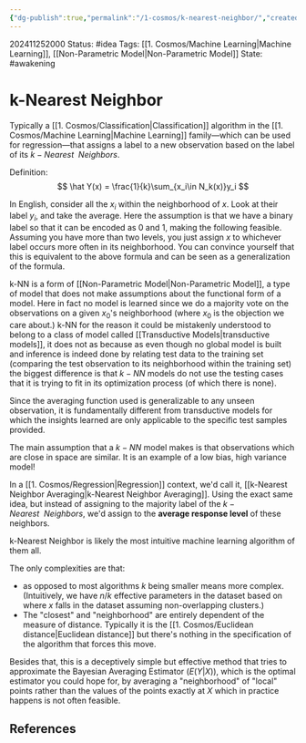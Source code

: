 ```yaml
---
{"dg-publish":true,"permalink":"/1-cosmos/k-nearest-neighbor/","created":"2025-01-22T11:17:13.928-05:00","updated":"2024-12-03T05:38:31.510-05:00"}
---
```


202411252000
Status: #idea
Tags: [[1. Cosmos/Machine Learning\|Machine Learning]], [[Non-Parametric Model\|Non-Parametric Model]]
State: #awakening
# k-Nearest Neighbor

Typically a [[1. Cosmos/Classification\|Classification]] algorithm in the [[1. Cosmos/Machine Learning\|Machine Learning]] family—which can be used for regression—that assigns a label to a new observation based on the label of its $k-Nearest~~ Neighbors$.

Definition:
$$
\hat Y(x) = \frac{1}{k}\sum_{x_i\in N_k(x)}y_i
$$

In English, consider all the $x_i$ within the neighborhood of $x$.
Look at their label $y_i$, and take the average. Here the assumption is that we have a binary label so that it can be encoded as $0$ and $1$, making the following feasible. Assuming you have more than two levels, you just assign $x$ to whichever label occurs more often in its neighborhood. You can convince yourself that this is equivalent to the above formula and can be seen as a generalization of the formula.

k-NN is a form of [[Non-Parametric Model\|Non-Parametric Model]], a type of model that does not make assumptions about the functional form of a model. Here in fact no model is learned since we do a majority vote on the observations on a given $x_0$'s neighborhood (where $x_0$ is the objection we care about.)
k-NN for the reason it could be mistakenly understood to belong to a class of model called [[Transductive Models\|transductive models]], it does not as because as even though no global model is built and inference is indeed done by relating test data to the training set (comparing the test observation to its neighborhood within the training set) the biggest difference is that $k-NN$ models do not use the testing cases that it is trying to fit in its optimization process (of which there is none).

Since the averaging function used is generalizable to any unseen observation, it is fundamentally different from transductive models for which the insights learned are only applicable to the specific test samples provided.

The main assumption that a $k-NN$ model makes is that observations which are close in space are similar. It is an example of a low bias, high variance model! 

In a [[1. Cosmos/Regression\|Regression]] context, we'd call it, [[k-Nearest Neighbor Averaging\|k-Nearest Neighbor Averaging]]. Using the exact same idea, but instead of assigning to the majority label of the $k-Nearest ~~Neighbors$, we'd assign to the **average response level** of these neighbors.

k-Nearest Neighbor is likely the most intuitive machine learning algorithm of them all.

The only complexities are that:
- as opposed to most algorithms $k$ being smaller means more complex. (Intuitively, we have $n/k$ effective parameters in the dataset based on where $x$ falls in the dataset assuming non-overlapping clusters.)
- The "closest" and "neighborhood" are entirely dependent of the measure of distance. Typically it is the [[1. Cosmos/Euclidean distance\|Euclidean distance]] but there's nothing in the specification of the algorithm that forces this move.

Besides that, this is a deceptively simple but effective method that tries to approximate the Bayesian Averaging Estimator ($E(Y|X)$), which is the optimal estimator you could hope for, by averaging a "neighborhood" of "local" points rather than the values of the points exactly at $X$ which in practice happens is not often feasible.

## References
